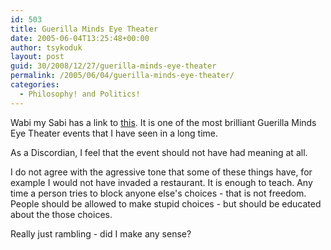 ```yaml
---
id: 503
title: Guerilla Minds Eye Theater
date: 2005-06-04T13:25:48+00:00
author: tsykoduk
layout: post
guid: 30/2008/12/27/guerilla-minds-eye-theater
permalink: /2005/06/04/guerilla-minds-eye-theater/
categories:
  - Philosophy! and Politics!
---
```

<p>Wabi my Sabi has a link to <a href="http://www.billboardliberation.com/ronald.html">this</a>. It is one of the most brilliant Guerilla Minds Eye Theater events that I have seen in a long time.</p>


<p>As a Discordian, I feel that the event should not have had meaning at all.</p>


<p>I do not agree with the agressive tone that some of these things have, for example I would not have invaded a restaurant. It is enough to teach. Any time a person tries to block anyone else's choices - that is not freedom. People should be allowed to make stupid choices - but should be educated about the those choices.</p>


<p>Really just rambling - did I make any sense?</p>
